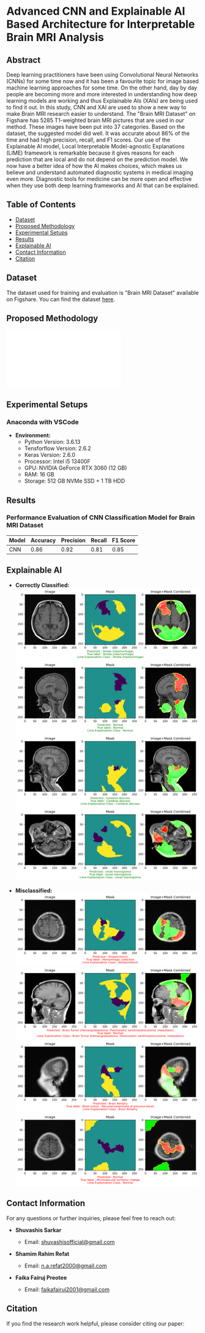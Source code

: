 # Advanced CNN and Explainable AI Based Architecture for Interpretable Brain MRI Analysis

## Abstract
Deep learning practitioners have been using Convolutional Neural Networks (CNNs) for some time now and it has been a favourite topic for image based machine learning approaches for some time. On the other hand, day by day people are becoming more and more interested in understanding how deep learning models are working and thus Explainable AIs (XAIs) are being used to find it out. In this study, CNN and XAI are used to show a new way to make Brain MRI research easier to understand. The "Brain MRI Dataset" on Figshare has 5285 T1-weighted brain MRI pictures that are used in our method. These images have been put into 37 categories. Based on the dataset, the suggested model did well. It was accurate about 86\% of the time and had high precision, recall, and F1 scores. Our use of the Explainable AI model, Local Interpretable Model-agnostic Explanations (LIME) framework is remarkable because it gives reasons for each prediction that are local and do not depend on the prediction model. We now have a better idea of how the AI makes choices, which makes us believe and understand automated diagnostic systems in medical imaging even more. Diagnostic tools for medicine can be more open and effective when they use both deep learning frameworks and AI that can be explained.

## Table of Contents
- [Dataset](#dataset)
- [Proposed Methodology](#proposed-methodology)
- [Experimental Setups](#experimental-setups)
- [Results](#results)
- [Explainable AI](#explainable-ai)
- [Contact Information](#contact-information)
- [Citation](#citation)

## Dataset

The dataset used for training and evaluation is "Brain MRI Dataset" available on Figshare. You can find the dataset <a href="https://figshare.com/articles/dataset/Brain_MRI_Dataset/14778750/2">here</a>.

## Proposed Methodology
![Proposed Methodology](Images/ProposedMethodology.pdf)

## Experimental Setups
    
### Anaconda with VSCode
- **Environment:**
  - Python Version: 3.6.13 
  - Tensforflow Version: 2.6.2
  - Keras Version: 2.6.0
  - Processor: Intel i5 13400F
  - GPU: NVIDIA GeForce RTX 3060 (12 GB)
  - RAM: 16 GB
  - Storage: 512 GB NVMe SSD + 1 TB HDD
    


## Results
### Performance Evaluation of CNN Classification Model for Brain MRI Dataset

| Model | Accuracy | Precision | Recall | F1 Score |
|-------|----------|-----------|--------|----------|
| CNN   |   0.86   |   0.92    |  0.81  |   0.85   |

## Explainable AI
- **Correctly Classified:**
![Explainable AI](Images/CorrectlyClassified/CC1.png)
![Explainable AI](Images/CorrectlyClassified/CC2.png)
![Explainable AI](Images/CorrectlyClassified/CC3.png)
![Explainable AI](Images/CorrectlyClassified/CC4.png)

- **Misclassified:**
![Explainable AI](Images/Misclassified/MC1.png)
![Explainable AI](Images/Misclassified/MC2.png)
![Explainable AI](Images/Misclassified/MC3.png)
![Explainable AI](Images/Misclassified/MC4.png)

## Contact Information

For any questions or further inquiries, please feel free to reach out:

- **Shuvashis Sarkar**
  - Email: [shuvashisofficial@gmail.com](mailto:shuvashisofficial@gmail.com)

- **Shamim Rahim Refat**
  - Email: [n.a.refat2000@gmail.com](mailto:n.a.refat2000@gmail.com)

- **Faika Fairuj Preotee**
  - Email: [faikafairuj2001@gmail.com](mailto:faikafairuj2001@gmail.com)
    
## Citation

If you find the research work helpful, please consider citing our paper:



